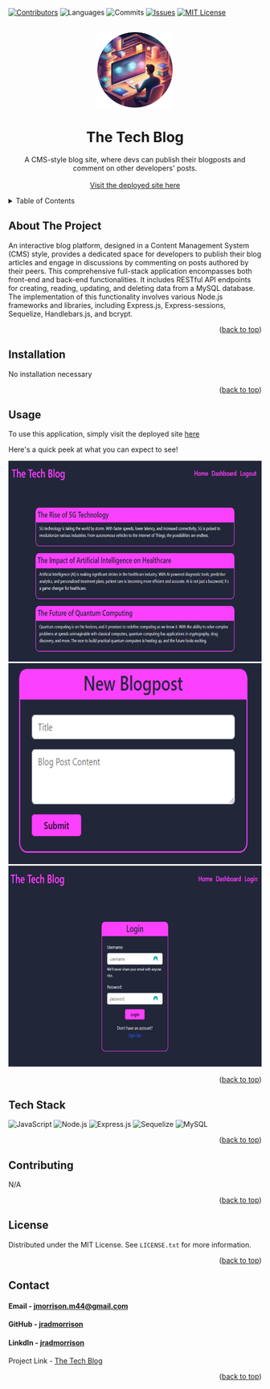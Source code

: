  <!-- Improved compatibility of back to top link: See: https://github.com/othneildrew/Best-README-Template/pull/73 -->
<a name="readme-top"></a>
<!--
*** Thanks for checking out the Best-README-Template. If you have a suggestion
*** that would make this better, please fork the repo and create a pull request
*** or simply open an issue with the tag "enhancement".
*** Don't forget to give the project a star!
*** Thanks again! Now go create something AMAZING! :D
-->

<!-- PROJECT SHIELDS -->
<!--
*** I'm using markdown "reference style" links for readability.
*** Reference links are enclosed in brackets [ ] instead of parentheses ( ).
*** See the bottom of this document for the declaration of the reference variables
*** for contributors-url, forks-url, etc. This is an optional, concise syntax you may use.
*** https://www.markdownguide.org/basic-syntax/#reference-style-links
-->
[![Contributors][contributors-shield]][contributors-url]
![Languages][top-lang-shield]
![Commits][commits-shield]
[![Issues][issues-shield]][issues-url]
[![MIT License][license-shield]][license-url]


<!-- PROJECT LOGO -->
<br />
<div align="center">
  <a href="https://github.com/jradmorrison/tech-blog">
    <img src="./Assets/logo.png" alt="Logo" width="150" height="150">
  </a>

<h1 align="center">The Tech Blog</h1>

  <p align="center">
    A CMS-style blog site, where devs can publish their blogposts and comment on other developers' posts.
    <br><br>
    <a href="https://warm-brushlands-22664-151feb64557a.herokuapp.com/" target="_blank">Visit the deployed site here</a>
  </p>
</div>


<!-- TABLE OF CONTENTS -->
<details>
  <summary>Table of Contents</summary>
  <ol>
    <li><a href="#about-the-project">About The Project</a></li>
    <li><a href="#installation">Installation</a></li>
    <li><a href="#usage">Usage</a></li>
    <li><a href="#contributing">Contributing</a></li>
    <li><a href="#license">License</a></li>
    <li><a href="#contact">Contact</a></li>
  </ol>
</details>


<!-- ABOUT THE PROJECT -->
## About The Project

An interactive blog platform, designed in a Content Management System (CMS) style, provides a dedicated space for developers to publish their blog articles and engage in discussions by commenting on posts authored by their peers. This comprehensive full-stack application encompasses both front-end and back-end functionalities. It includes RESTful API endpoints for creating, reading, updating, and deleting data from a MySQL database. The implementation of this functionality involves various Node.js frameworks and libraries, including Express.js, Express-sessions, Sequelize, Handlebars.js, and bcrypt.


<p align="right">(<a href="#readme-top">back to top</a>)</p>

<!-- Installation instructions -->
## Installation

No installation necessary


<p align="right">(<a href="#readme-top">back to top</a>)</p>


<!-- USAGE EXAMPLES -->
## Usage

To use this application, simply visit the deployed site <a href="">here</a> 

Here's a quick peek at what you can expect to see!


<img src="./Assets/screenshot1.png" alt="a screenshot" width="720" height="400">
<img src="./Assets/screenshot2.png" alt="a screenshot" width="720" height="400">
<img src="./Assets/screenshot3.png" alt="a screenshot" width="720" height="400">

<p align="right">(<a href="#readme-top">back to top</a>)</p>


## Tech Stack

<a name="tech-stack"></a>
![JavaScript](https://img.shields.io/badge/JavaScript-%23F7DF1E.svg?style=for-the-badge&logo=javascript&logoColor=%23black)
![Node.js](https://img.shields.io/badge/Node.js-%23339933.svg?style=for-the-badge&logo=node.js&logoColor=%23white)
![Express.js](https://img.shields.io/badge/express.js-%23404d59.svg?style=for-the-badge&logo=express&logoColor=%2361DAFB)
![Sequelize](https://img.shields.io/badge/Sequelize-52B0E7?style=for-the-badge&logo=Sequelize&logoColor=white)
![MySQL](https://img.shields.io/badge/MySQL-%234479A1.svg?style=for-the-badge&logo=mysql&logoColor=%23white)


<p align="right">(<a href="#readme-top">back to top</a>)</p>


<!-- CONTRIBUTING -->
## Contributing

N/A

<p align="right">(<a href="#readme-top">back to top</a>)</p>



<!-- LICENSE -->
## License

Distributed under the MIT License. See `LICENSE.txt` for more information.

<p align="right">(<a href="#readme-top">back to top</a>)</p>



<!-- CONTACT -->
## Contact

<h4>Email - <a href="mailto:jmorrison.m44@gmail.com">jmorrison.m44@gmail.com</a></h4>

<h4>GitHub - <a href="https://github.com/jradmorrison">jradmorrison</a></h4>

<h4>LinkdIn - <a href="https://linkedin.com/in/jradmorrison">jradmorrison</a></h4>

Project Link - [The Tech Blog](https://github.com/jradmorrison/tech-blog)

<p align="right">(<a href="#readme-top">back to top</a>)</p>


<!-- MARKDOWN LINKS & IMAGES -->
<!-- https://www.markdownguide.org/basic-syntax/#reference-style-links -->
[contributors-shield]: https://img.shields.io/github/contributors/jradmorrison/tech-blog.svg?style=for-the-badge
[contributors-url]: https://github.com/jradmorrison/tech-blog/graphs/contributors
[forks-shield]: https://img.shields.io/github/forks/jradmorrison/tech-blog.svg?style=for-the-badge
[forks-url]: https://github.com/jradmorrison/tech-blog/network/members
[stars-shield]: https://img.shields.io/github/stars/jradmorrison/tech-blog.svg?style=for-the-badge
[stars-url]: https://github.com/jradmorrison/tech-blog/stargazers
[issues-shield]: https://img.shields.io/github/issues/jradmorrison/tech-blog.svg?style=for-the-badge
[issues-url]: https://github.com/jradmorrison/tech-blog/issues
[license-shield]: https://img.shields.io/github/license/jradmorrison/tech-blog.svg?style=for-the-badge
[license-url]: https://github.com/jradmorrison/tech-blog/blob/master/LICENSE.txt
[linkedin-shield]: https://img.shields.io/badge/-LinkedIn-black.svg?style=for-the-badge&logo=linkedin&colorB=555
[linkedin-url]: https://linkedin.com/in/jradmorrison
[product-screenshot]: images/screenshot.png
[Next.js]: https://img.shields.io/badge/next.js-000000?style=for-the-badge&logo=nextdotjs&logoColor=white
[Next-url]: https://nextjs.org/
[React.js]: https://img.shields.io/badge/React-20232A?style=for-the-badge&logo=react&logoColor=61DAFB
[React-url]: https://reactjs.org/
[Vue.js]: https://img.shields.io/badge/Vue.js-35495E?style=for-the-badge&logo=vuedotjs&logoColor=4FC08D
[Vue-url]: https://vuejs.org/
[Angular.io]: https://img.shields.io/badge/Angular-DD0031?style=for-the-badge&logo=angular&logoColor=white
[Angular-url]: https://angular.io/
[Svelte.dev]: https://img.shields.io/badge/Svelte-4A4A55?style=for-the-badge&logo=svelte&logoColor=FF3E00
[Svelte-url]: https://svelte.dev/
[Laravel.com]: https://img.shields.io/badge/Laravel-FF2D20?style=for-the-badge&logo=laravel&logoColor=white
[Laravel-url]: https://laravel.com
[Bootstrap.com]: https://img.shields.io/badge/Bootstrap-563D7C?style=for-the-badge&logo=bootstrap&logoColor=white
[Bootstrap-url]: https://getbootstrap.com
[JQuery.com]: https://img.shields.io/badge/jQuery-0769AD?style=for-the-badge&logo=jquery&logoColor=white
[JQuery-url]: https://jquery.com 
[top-lang-shield]: https://img.shields.io/github/languages/top/jradmorrison/tech-blog.svg?style=for-the-badge
[commits-shield]: https://img.shields.io/github/commit-activity/t/jradmorrison/tech-blog.svg?style=for-the-badge
